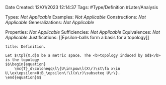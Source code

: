 <div class="topSpace"></div>

Date Created: 12/01/2023 12:14:37
Tags: #Type/Definition #Later/Analysis

Types: <i>Not Applicable</i>
Examples: <i>Not Applicable</i>
Constructions: <i>Not Applicable</i>
Generalizations: <i>Not Applicable</i>

Properties: <i>Not Applicable</i>
Sufficiencies: <i>Not Applicable</i>
Equivalences: <i>Not Applicable</i>
Justifications: [[Epsilon-balls form a basis for a topology]]

``` ad-Definition
title: Definition.

Let $\tpl{X,d}$ be a metric space. The <b>topology induced by $d$</b> is the topology
$$\begin{equation}
    \mc{T}_d\coloneqq\l\{U\in\pow\l(X\r)\st\fa x\in U,\ex\epsilon>0:B_\epsilon\!\l(x\r)\subseteq U\r\}.
\end{equation}$$

```
